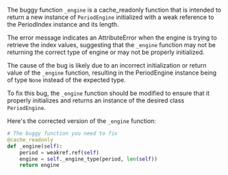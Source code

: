 The buggy function `_engine` is a cache_readonly function that is intended to return a new instance of `PeriodEngine` initialized with a weak reference to the PeriodIndex instance and its length.

The error message indicates an AttributeError when the engine is trying to retrieve the index values, suggesting that the `_engine` function may not be returning the correct type of engine or may not be properly initialized.

The cause of the bug is likely due to an incorrect initialization or return value of the `_engine` function, resulting in the PeriodEngine instance being of type `None` instead of the expected type.

To fix this bug, the `_engine` function should be modified to ensure that it properly initializes and returns an instance of the desired class `PeriodEngine`.

Here's the corrected version of the `_engine` function:

```python
# The buggy function you need to fix
@cache_readonly
def _engine(self):
    period = weakref.ref(self)
    engine = self._engine_type(period, len(self))
    return engine
```